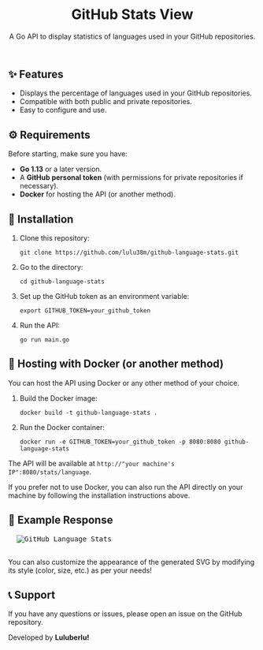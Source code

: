 <!DOCTYPE html>
<html lang="en">
<head>
  <meta charset="UTF-8">
  <meta name="viewport" content="width=device-width, initial-scale=1.0">
</head>
<body class="bg-gray-100 text-gray-800 font-sans leading-relaxed">

  <header class="bg-gray-800 text-white py-6 text-center">
    <h1 class="text-3xl font-bold">GitHub Stats View</h1>
    <p class="mt-2 text-lg">A Go API to display statistics of languages used in your GitHub repositories.</p>
  </header>

  <main class="max-w-4xl mx-auto my-8 p-6 bg-white shadow-lg rounded-lg">
    <section class="mb-6">
      <h2 class="text-2xl font-semibold mb-4">✨ Features</h2>
      <ul class="list-disc list-inside space-y-2">
        <li>Displays the percentage of languages used in your GitHub repositories.</li>
        <li>Compatible with both public and private repositories.</li>
        <li>Easy to configure and use.</li>
      </ul>
    </section>
    <section class="mb-6">
      <h2 class="text-2xl font-semibold mb-4">⚙️ Requirements</h2>
      <p>Before starting, make sure you have:</p>
      <ul class="list-disc list-inside space-y-2">
        <li><strong>Go 1.13</strong> or a later version.</li>
        <li>A <strong>GitHub personal token</strong> (with permissions for private repositories if necessary).</li>
        <li><strong>Docker</strong> for hosting the API (or another method).</li>
      </ul>
    </section>
    <section class="mb-6">
      <h2 class="text-2xl font-semibold mb-4">🚀 Installation</h2>
      <ol class="list-decimal list-inside space-y-2">
        <li>Clone this repository:
          <pre class="bg-gray-100 p-2 rounded mt-1"><code>git clone https://github.com/lulu38m/github-language-stats.git</code></pre>
        </li>
        <li>Go to the directory:
          <pre class="bg-gray-100 p-2 rounded mt-1"><code>cd github-language-stats</code></pre>
        </li>
        <li>Set up the GitHub token as an environment variable:
          <pre class="bg-gray-100 p-2 rounded mt-1"><code>export GITHUB_TOKEN=your_github_token</code></pre>
        </li>
        <li>Run the API:
          <pre class="bg-gray-100 p-2 rounded mt-1"><code>go run main.go</code></pre>
        </li>
      </ol>
    </section>
 <!-- Docker -->
    <section class="mb-6">
  <h2 class="text-2xl font-semibold mb-4">🐳 Hosting with Docker (or another method)</h2>
  <p>You can host the API using Docker or any other method of your choice.</p>
  <ol class="list-decimal list-inside space-y-2">
    <li>Build the Docker image:
      <pre class="bg-gray-100 p-2 rounded mt-1"><code>docker build -t github-language-stats .</code></pre>
    </li>
    <li>Run the Docker container:
      <pre class="bg-gray-100 p-2 rounded mt-1"><code>docker run -e GITHUB_TOKEN=your_github_token -p 8080:8080 github-language-stats</code></pre>
    </li>
  </ol>
  <p class="mt-2">The API will be available at <code class="bg-gray-100 p-1 rounded">http://"your machine's IP":8080/stats/language</code>.</p>
  <p class="mt-2">If you prefer not to use Docker, you can also run the API directly on your machine by following the installation instructions above.</p>
</section>
    <!-- Example -->
    <section class="mb-6">
      <h2 class="text-2xl font-semibold mb-4">📄 Example Response</h2>
      <pre class="bg-gray-100 p-4 rounded">
  <img src="http://158.178.197.230:8080/stats/language" alt="GitHub Language Stats"/>
      </pre>
    </section>
    <p class="mt-4 text-gray-600">
  You can also customize the appearance of the generated SVG by modifying its style (color, size, etc.) as per your needs!
</p>
    <!-- Support -->
    <section>
      <h2 class="text-2xl font-semibold mb-4">📞 Support</h2>
      <p>If you have any questions or issues, please open an issue on the GitHub repository.</p>
    </section>
  </main>

  <!-- Footer -->
  <footer class="text-center text-sm text-gray-600 mt-6">
  <p class="mb-2">Developed by <strong>Luluberlu!</strong></p>
</footer>

</body>
</html>
